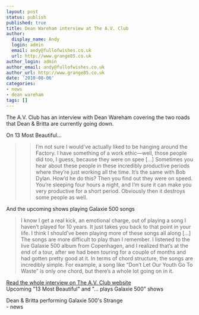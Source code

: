 ```yaml
---
layout: post
status: publish
published: true
title: Dean Wareham interview at The A.V. Club
author:
  display_name: Andy
  login: admin
  email: andy@fullofwishes.co.uk
  url: http://www.grange85.co.uk
author_login: admin
author_email: andy@fullofwishes.co.uk
author_url: http://www.grange85.co.uk
date: '2010-08-06'
categories:
- news
- dean wareham
tags: []
---
```

<div>The A.V. Club has an interview with Dean Wareham covering the two roads that Dean & Britta are currently going down.
<p />On 13 Most Beautiful...<br />
<blockquote>
<blockquote class="gmail_quote"> I’m not sure I would’ve actually liked to be hanging around the Factory. I have something of a work ethic—well, those people did too, I guess, because they were on spee [...] Sometimes you hear about these people in these incredibly productive periods where they’re just working all the time. It’s the same with Bob Dylan. How’d he do this? Then you find out they were on speed. You’re sleeping four hours a night, and I’m sure it can make you very productive for a short period. Obviously then it destroys some people as well. </p></blockquote>
</blockquote>
<p>And the upcoming shows playing Galaxie 500 songs<br />
<blockquote class="gmail_quote"> I know I get a real kick, an emotional charge, out of playing a song I haven’t played for 10 years. It just takes you back to that point in your life. I think I should’ve been playing more of these songs all along [...] <br /> The songs are more difficult to play than I remember. I listened to the live Galaxie 500 album from Copenhagen, and I realized that’s at the end of a tour, after we had been touring for a couple of months and had gotten pretty good at it. In terms of chord structure, the songs are incredibly simple. For example, a song like “Don’t Let Our Youth Go To Waste” is only one chord, but there’s a whole lot going on in it. </p></blockquote>
<p><a href="http://www.avclub.com/articles/dean-wareham,43887/">Read the whole interview on The A.V. Club website</a><br /><span class="removed_link" title="https://www.fullofwishes.co.uk/database/upcoming/dean_and_britta/">Upcoming "13 Most Beautiful" and "... plays Galaxie 500" shows</span>
<p /> Dean & Britta performing Galaxie 500&#039;s Strange<br />
- news
</p></div>
